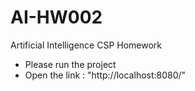 # AI-HW002
Artificial Intelligence CSP Homework

- Please run the project
- Open the link : "http://localhost:8080/"
